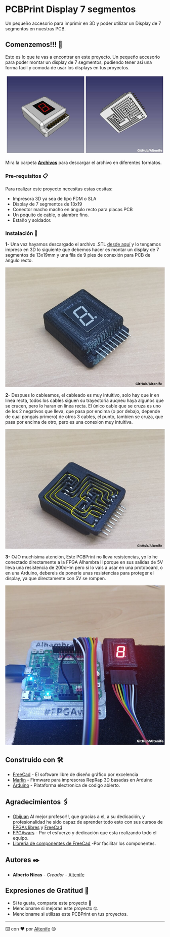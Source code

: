 # PCBPrint Display 7 segmentos
Un pequeño accesorio para imprimir en 3D y poder utilizar un Display de 7 segmentos en nuestras PCB.

## Comenzemos!!! 🚀

Esto es lo que te vas a encontrar en este proyecto. Un pequeño accesorio para poder montar un display de 7 segmentos, pudiendo tener así
una forma facil y comoda de usar los displays en tus proyectos.

<p align="center">
  <img src="https://github.com/altenife/Things-Cosas-FPGAs-y-Arduino/blob/master/PCBPrint%20Display%207%20seg/Imagenes/PCBPrint%207%20segmentos%20collage.jpg"></p>
  

Mira la carpeta [**Archivos**](https://github.com/altenife/Things-Cosas-FPGAs-y-Arduino/tree/master/PCBPrint%20Display%207%20seg/Archivos) para descargar el archivo en diferentes formatos.


### Pre-requisitos 📋

Para realizar este proyecto necesitas estas cositas:

- Impresora 3D ya sea de tipo FDM o SLA<br/>
- Display de 7 segmentos de  13x19 <br/>
- Conector macho macho en ángulo recto para placas PCB<br/>
- Un poquito de cable, o alambre fino.<br/>
- Estaño y soldador.<br/>

### Instalación 🔧

**1-** Una vez hayamos descargado el archivo .STL [desde aquí](https://github.com/altenife/Things-Cosas-FPGAs-y-Arduino/blob/master/PCBPrint%20Display%207%20seg/Archivos/PCBPrint%20display%207%20segmentos.stl)
y lo tengamos impreso en 3D lo siguiente que debemos hacer es montar un display de 7 segmentos de 13x19mm y una fila de 9 pies de conexión para PCB de ángulo recto.
<p align="center">
  <img src="https://github.com/altenife/Things-Cosas-FPGAs-y-Arduino/blob/master/PCBPrint%20Display%207%20seg/Imagenes/PCBPrint%207%20segmentos%20impreso.jpg"></p>
  
**2-** Despues lo cableamos, el cableado es muy intuitivo, solo hay que ir en linea recta, todos los cables siguen su trayectoria auqneu haya algunos que se crucen, pero lo haran en linea recta.
  El único cable que se cruza es uno de los 2 negativos que lleva, que pasa por encima (o por debajo, depende de cual pongais primero) de otros 3 cables, el punto, tambien se cruza, que pasa por encima de otro, pero es una conexion muy intuitiva.
  
<p align="center">
  <img src="https://github.com/altenife/Things-Cosas-FPGAs-y-Arduino/blob/master/PCBPrint%20Display%207%20seg/Imagenes/PCBPrint%207%20segmentos%20cableado.jpg"></p>
  
**3-** OJO muchisima atención, Este PCBPrint no lleva resistencias, yo lo he conectado directamente a la FPGA Alhambra II porque en sus salidas de 5V lleva una resistencia de 200oHm pero si lo vais a usar en una protoboard, o en una Arduino, debereis de ponerle unas resistencias para proteger el display, ya que directamente con 5V se rompen.
<p align="center">
  <img src="https://github.com/altenife/Things-Cosas-FPGAs-y-Arduino/blob/master/PCBPrint%20Display%207%20seg/Imagenes/PCBPrint%20encendido.jpg"></p>
  

## Construido con 🛠️

* [FreeCad](https://github.com/FreeCAD/FreeCAD) - El software libre de diseño gráfico por excelencia
* [Marlin](https://github.com/MarlinFirmware/Marlin) - Firmware para impresoras RepRap 3D basadas en Arduino
* [Arduino](https://github.com/arduino/Arduino) - Plataforma electronica de codigo abierto.


## Agradecimientos 🖇️

* [Obijuan](https://github.com/Obijuan) Al mejor profesor!!, que gracias a el, a su dedicación, y profesionalidad he sido capaz de aprender todo esto con sus cursos de [FPGAs libres](https://github.com/Obijuan/digital-electronics-with-open-FPGAs-tutorial/wiki) y [FreeCad](https://github.com/Obijuan/tutoriales-freecad)
* [FPGAwars](https://github.com/FPGAwars) - Por el esfuerzo y dedicación que esta realizando todo el equipo.
* [Libreria de componentes de FreeCad](https://github.com/FreeCAD/FreeCAD-library) -Por facilitar los componentes.


## Autores ✒️

* **Alberto Nicas** - *Creador* - [Altenife](https://github.com/altenife)

## Expresiones de Gratitud 🎁

* Si te gusta, comparte este proyecto 📢
* Mencioname si mejoras este proyecto 🤓. 
* Mencioname si utilizas este PCBPrint en tus proyectos.


---
⌨️ con ❤️ por [Altenife](https://github.com/altenife) 😊
